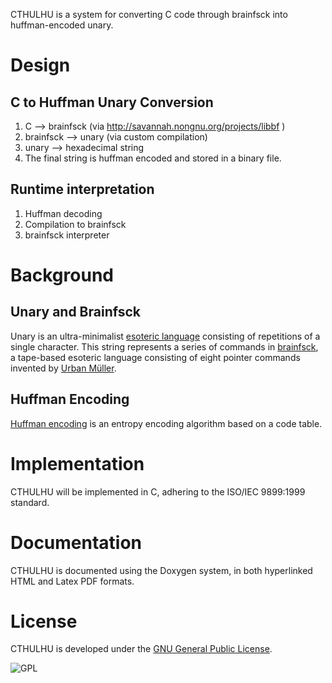 <!---
    This file is part of CTHULHU.

    CTHULHU is free software: you can redistribute it and/or modify
    it under the terms of the GNU General Public License as published by
    the Free Software Foundation, either version 3 of the License, or
    (at your option) any later version.

    CTHULHU is distributed in the hope that it will be useful,
    but WITHOUT ANY WARRANTY; without even the implied warranty of
    MERCHANTABILITY or FITNESS FOR A PARTICULAR PURPOSE.  See the
    GNU General Public License for more details.

    You should have received a copy of the GNU General Public License
    along with CTHULHU.  If not, see <http://www.gnu.org/licenses/>.
-->

CTHULHU is a system for converting C code through brainfsck into huffman-encoded unary.

# Design

## C to Huffman Unary Conversion

1. C --> brainfsck (via http://savannah.nongnu.org/projects/libbf )
2. brainfsck --> unary (via custom compilation)
3. unary --> hexadecimal string
4. The final string is huffman encoded and stored in a binary file.

## Runtime interpretation

1. Huffman decoding
2. Compilation to brainfsck
3. brainfsck interpreter

# Background

## Unary and Brainfsck

Unary is an ultra-minimalist [esoteric language](http://esolangs.org/wiki/Esoteric_programming_language) 
consisting of repetitions of a single character. This string represents a series of commands in 
[brainfsck](http://esolangs.org/w/index.php?title=Brainfsck), a tape-based esoteric language consisting 
of eight pointer commands invented by [Urban Müller](http://esolangs.org/wiki/Urban_M%C3%BCller).

## Huffman Encoding

[Huffman encoding](http://en.wikipedia.org/wiki/Huffman_coding) is an entropy encoding algorithm based on a code table.

# Implementation

CTHULHU will be implemented in C, adhering to the ISO/IEC 9899:1999 standard.

# Documentation

CTHULHU is documented using the Doxygen system, in both hyperlinked HTML and Latex PDF formats.

# License

CTHULHU is developed under the [GNU General Public License](http://www.gnu.org/licenses/gpl.html).

![GPL](http://www.gnu.org/graphics/gplv3-127x51.png)
